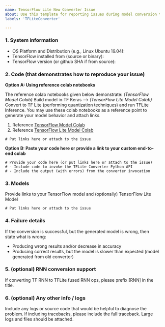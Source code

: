 ```yaml
---
name: TensorFlow Lite New Converter Issue
about: Use this template for reporting issues during model conversion to TFLite
labels: 'TFLiteConverter'

---
```


### 1. System information

- OS Platform and Distribution (e.g., Linux Ubuntu 16.04):
- TensorFlow installed from (source or binary):
- TensorFlow version (or github SHA if from source):

### 2. Code (that demonstrates how to reproduce your issue)
**Option A: Using reference colab notebooks**

The reference colab notebooks given below demonstrate: *(TensorFlow Model Colab)* Build model in TF Keras --> *(TensorFlow Lite Model Colab)* Convert to TF Lite (performing quantization techniques) and run TFLite Inference. You may use these colab notebooks as a reference point to generate your model behavior and attach links.

1)  Reference [TensorFlow Model Colab](https://colab.research.google.com/gist/ymodak/e96a4270b953201d5362c61c1e8b78aa/tensorflow-datasets.ipynb?authuser=1)
2)  Reference [TensorFlow Lite Model Colab](https://colab.research.google.com/gist/ymodak/0dfeb28255e189c5c48d9093f296e9a8/tensorflow-lite-debugger-colab.ipynb)

```
# Put links here or attach to the issue
```

**Option B: Paste your code here or provide a link to your custom end-to-end colab**

```
# Provide your code here (or put links here or attach to the issue)
# - Include code to invoke the TFLite Converter Python API
# - Include the output (with errors) from the converter invocation 
```

### 3. Models

Provide links to your TensorFlow model and (optionally) TensorFlow Lite Model

```
# Put links here or attach to the issue
```

### 4. Failure details

If the conversion is successful, but the generated model is wrong, then state what is wrong:

- Producing wrong results and/or decrease in accuracy
- Producing correct results, but the model is slower than expected (model generated from old converter)

### 5. (optional) RNN conversion support
If converting TF RNN to TFLite fused RNN ops, please prefix [RNN] in the title.

### 6. (optional) Any other info / logs

Include any logs or source code that would be helpful to diagnose the problem. If including tracebacks, please include the full traceback. Large logs and files should be attached.
